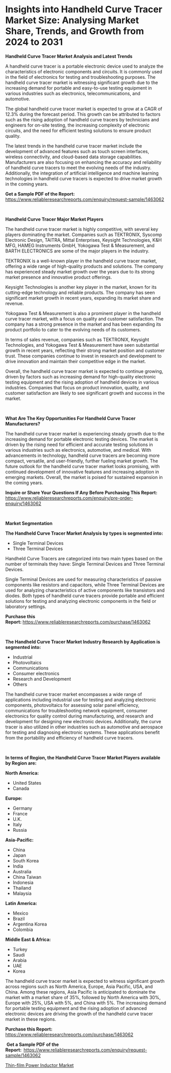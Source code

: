 <p><h1>Insights into Handheld Curve Tracer Market Size: Analysing Market Share, Trends, and Growth from 2024 to 2031</h1></p><p><strong>Handheld Curve Tracer Market Analysis and Latest Trends</strong></p>
<p><p>A handheld curve tracer is a portable electronic device used to analyze the characteristics of electronic components and circuits. It is commonly used in the field of electronics for testing and troubleshooting purposes. The handheld curve tracer market is witnessing significant growth due to the increasing demand for portable and easy-to-use testing equipment in various industries such as electronics, telecommunications, and automotive.</p><p>The global handheld curve tracer market is expected to grow at a CAGR of 12.3% during the forecast period. This growth can be attributed to factors such as the rising adoption of handheld curve tracers by technicians and engineers for on-site testing, the increasing complexity of electronic circuits, and the need for efficient testing solutions to ensure product quality.</p><p>The latest trends in the handheld curve tracer market include the development of advanced features such as touch screen interfaces, wireless connectivity, and cloud-based data storage capabilities. Manufacturers are also focusing on enhancing the accuracy and reliability of handheld curve tracers to meet the evolving needs of the industry. Additionally, the integration of artificial intelligence and machine learning technologies in handheld curve tracers is expected to drive market growth in the coming years.</p></p>
<p><strong>Get a Sample PDF of the Report:&nbsp;</strong> <a href="https://www.reliableresearchreports.com/enquiry/request-sample/1463062">https://www.reliableresearchreports.com/enquiry/request-sample/1463062</a></p>
<p>&nbsp;</p>
<p><strong>Handheld Curve Tracer Major Market Players</strong></p>
<p><p>The handheld curve tracer market is highly competitive, with several key players dominating the market. Companies such as TEKTRONIX, Syscomp Electronic Design, TAITRA, Mittal Enterprises, Keysight Technologies, K&H MFG, HAMEG Instruments GmbH, Yokogawa Test & Measurement, and BARTH ELECTRONICS are some of the major players in the industry.</p><p>TEKTRONIX is a well-known player in the handheld curve tracer market, offering a wide range of high-quality products and solutions. The company has experienced steady market growth over the years due to its strong market presence and innovative product offerings.</p><p>Keysight Technologies is another key player in the market, known for its cutting-edge technology and reliable products. The company has seen significant market growth in recent years, expanding its market share and revenue.</p><p>Yokogawa Test & Measurement is also a prominent player in the handheld curve tracer market, with a focus on quality and customer satisfaction. The company has a strong presence in the market and has been expanding its product portfolio to cater to the evolving needs of its customers.</p><p>In terms of sales revenue, companies such as TEKTRONIX, Keysight Technologies, and Yokogawa Test & Measurement have seen substantial growth in recent years, reflecting their strong market position and customer trust. These companies continue to invest in research and development to drive innovation and maintain their competitive edge in the market.</p><p>Overall, the handheld curve tracer market is expected to continue growing, driven by factors such as increasing demand for high-quality electronic testing equipment and the rising adoption of handheld devices in various industries. Companies that focus on product innovation, quality, and customer satisfaction are likely to see significant growth and success in the market.</p></p>
<p>&nbsp;</p>
<p><strong>What Are The Key Opportunities For Handheld Curve Tracer Manufacturers?</strong></p>
<p><p>The handheld curve tracer market is experiencing steady growth due to the increasing demand for portable electronic testing devices. The market is driven by the rising need for efficient and accurate testing solutions in various industries such as electronics, automotive, and medical. With advancements in technology, handheld curve tracers are becoming more compact, versatile, and user-friendly, further fueling market growth. The future outlook for the handheld curve tracer market looks promising, with continued development of innovative features and increasing adoption in emerging markets. Overall, the market is poised for sustained expansion in the coming years.</p></p>
<p><strong>Inquire or Share Your Questions If Any Before Purchasing This Report:</strong> <a href="https://www.reliableresearchreports.com/enquiry/pre-order-enquiry/1463062">https://www.reliableresearchreports.com/enquiry/pre-order-enquiry/1463062</a></p>
<p>&nbsp;</p>
<p><strong>Market Segmentation</strong></p>
<p><strong>The Handheld Curve Tracer Market Analysis by types is segmented into:</strong></p>
<p><ul><li>Single Terminal Devices</li><li>Three Terminal Devices</li></ul></p>
<p><p>Handheld Curve Tracers are categorized into two main types based on the number of terminals they have: Single Terminal Devices and Three Terminal Devices. </p><p>Single Terminal Devices are used for measuring characteristics of passive components like resistors and capacitors, while Three Terminal Devices are used for analyzing characteristics of active components like transistors and diodes. Both types of handheld curve tracers provide portable and efficient solutions for testing and analyzing electronic components in the field or laboratory settings.</p></p>
<p><strong>Purchase this Report:&nbsp;</strong><a href="https://www.reliableresearchreports.com/purchase/1463062">https://www.reliableresearchreports.com/purchase/1463062</a></p>
<p>&nbsp;</p>
<p><strong>The Handheld Curve Tracer Market Industry Research by Application is segmented into:</strong></p>
<p><ul><li>Industrial</li><li>Photovoltaics</li><li>Communications</li><li>Consumer electronics</li><li>Research and Development</li><li>Others</li></ul></p>
<p><p>The handheld curve tracer market encompasses a wide range of applications including industrial use for testing and analyzing electronic components, photovoltaics for assessing solar panel efficiency, communications for troubleshooting network equipment, consumer electronics for quality control during manufacturing, and research and development for designing new electronic devices. Additionally, the curve tracer is also utilized in other industries such as automotive and aerospace for testing and diagnosing electronic systems. These applications benefit from the portability and efficiency of handheld curve tracers.</p></p>
<p>&nbsp;</p>
<p><strong>In terms of Region, the Handheld Curve Tracer Market Players available by Region are:</strong></p>
<p>
    <p> <strong> North America: </strong>
        <ul>
            <li>United States</li>
            <li>Canada</li>
        </ul>
        </p> 
    <p> <strong> Europe: </strong>
        <ul>
            <li>Germany</li>
            <li>France</li>
            <li>U.K.</li>
            <li>Italy</li>
            <li>Russia</li>
        </ul>
        </p> 
    <p> <strong> Asia-Pacific: </strong>
        <ul>
            <li>China</li>
            <li>Japan</li>
            <li>South Korea</li>
            <li>India</li>
            <li>Australia</li>
            <li>China Taiwan</li>
            <li>Indonesia</li>
            <li>Thailand</li>
            <li>Malaysia</li>
        </ul>
        </p> 
    <p> <strong> Latin America: </strong>
        <ul>
            <li>Mexico</li>
            <li>Brazil</li>
            <li>Argentina Korea</li>
            <li>Colombia</li>
        </ul>
        </p> 
    <p> <strong> Middle East & Africa: </strong>
        <ul>
            <li>Turkey</li>
            <li>Saudi</li>
            <li>Arabia</li>
            <li>UAE</li>
            <li>Korea</li>
        </ul>
    </p>
    </p>
<p><p>The handheld curve tracer market is expected to witness significant growth across regions such as North America, Europe, Asia Pacific, USA, and China. Among these regions, Asia Pacific is anticipated to dominate the market with a market share of 35%, followed by North America with 30%, Europe with 25%, USA with 5%, and China with 5%. The increasing demand for portable testing equipment and the rising adoption of advanced electronic devices are driving the growth of the handheld curve tracer market in these regions.</p></p>
<p><strong>Purchase this Report: </strong><a href="https://www.reliableresearchreports.com/purchase/1463062">https://www.reliableresearchreports.com/purchase/1463062</a></p>
<p>&nbsp;<strong>Get a Sample PDF of the Report:&nbsp;&nbsp;</strong><a href="https://www.reliableresearchreports.com/enquiry/request-sample/1463062">https://www.reliableresearchreports.com/enquiry/request-sample/1463062</a></p>
<p><strong></strong></p>
<p><p><a href="https://github.com/JameTravis/Market-Research-Report-List-4/blob/main/thin-film-power-inductor-market.md">Thin-film Power Inductor Market</a></p></p>
